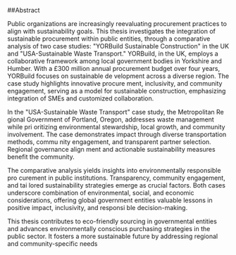 ##Abstract

 Public organizations are increasingly reevaluating procurement practices to align
 with sustainability goals. This thesis investigates the integration of sustainable
 procurement within public entities, through a comparative analysis of two case
 studies: "YORBuild Sustainable Construction" in the UK and "USA-Sustainable
 Waste Transport." YORBuild, in the UK, employs a collaborative framework
 among local government bodies in Yorkshire and Humber. With a £300 million
 annual procurement budget over four years, YORBuild focuses on sustainable de
velopment across a diverse region. The case study highlights innovative procure
ment, inclusivity, and community engagement, serving as a model for sustainable
 construction, emphasizing integration of SMEs and customized collaboration.
 
 In the "USA-Sustainable Waste Transport" case study, the Metropolitan Re
gional Government of Portland, Oregon, addresses waste management while pri
oritizing environmental stewardship, local growth, and community involvement.
 The case demonstrates impact through diverse transportation methods, commu
nity engagement, and transparent partner selection. Regional governance align
ment and actionable sustainability measures benefit the community.

 The comparative analysis yields insights into environmentally responsible pro
curement in public institutions. Transparency, community engagement, and tai
lored sustainability strategies emerge as crucial factors. Both cases underscore
 combination of environmental, social, and economic considerations, offering global
 government entities valuable lessons in positive impact, inclusivity, and responsi
ble decision-making.

 This thesis contributes to eco-friendly sourcing in governmental entities and
 advances environmentally conscious purchasing strategies in the public sector. It
 fosters a more sustainable future by addressing regional and community-specific
 needs
